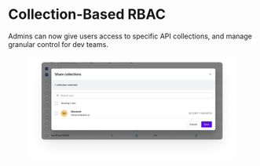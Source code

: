 # Collection-Based RBAC

Admins can now give users access to specific API collections, and manage granular control for dev teams.

<figure><img src="../../.gitbook/assets/image (3).png" alt=""><figcaption></figcaption></figure>

